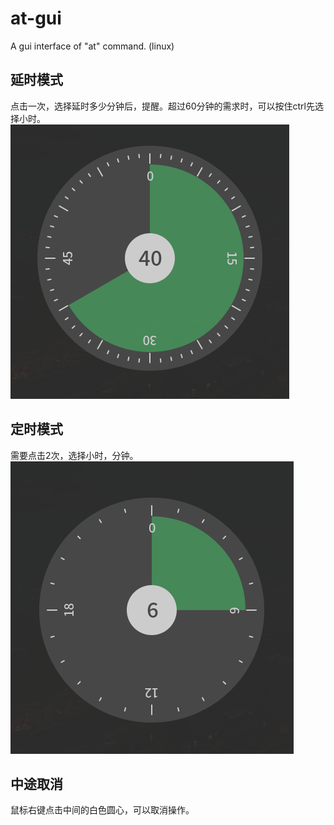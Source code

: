# at-gui
A gui interface of "at" command. (linux)

## 延时模式

点击一次，选择延时多少分钟后，提醒。超过60分钟的需求时，可以按住ctrl先选择小时。
![at-gui-m](src/at-gui-m.png)

## 定时模式

需要点击2次，选择小时，分钟。
![at-gui-h](src/at-gui-h.png)

## 中途取消

鼠标右键点击中间的白色圆心，可以取消操作。

